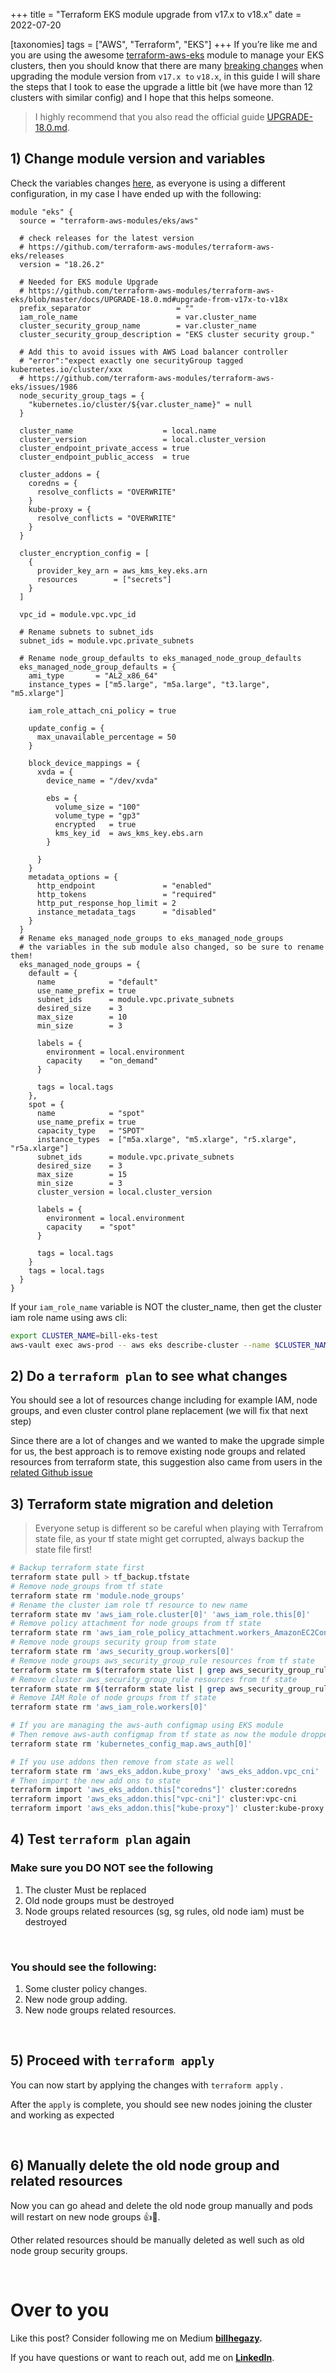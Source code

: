 +++
title = "Terraform EKS module upgrade from v17.x to v18.x"
date = 2022-07-20

[taxonomies]
tags = ["AWS", "Terraform", "EKS"]
+++
If you’re like me and you are using the awesome [terraform-aws-eks](https://github.com/terraform-aws-modules/terraform-aws-eks) module to manage your EKS clusters, then you should know that there are many [breaking changes](https://github.com/terraform-aws-modules/terraform-aws-eks/releases/tag/v18.0.0) when upgrading the module version from `v17.x to` `v18.x`, in this guide I will share the steps that I took to ease the upgrade a little bit (we have more than 12 clusters with similar config) and I hope that this helps someone.

> I highly recommend that you also read the official guide [UPGRADE-18.0.md](https://github.com/terraform-aws-modules/terraform-aws-eks/blob/master/docs/UPGRADE-18.0.md).
>

## 1) Change module version and variables

Check the variables changes [here](https://github.com/terraform-aws-modules/terraform-aws-eks/blob/master/docs/UPGRADE-18.0.md#variable-and-output-changes), as everyone is using a different configuration, in my case I have ended up with the following:

```hcl
module "eks" {
  source = "terraform-aws-modules/eks/aws"

  # check releases for the latest version
  # https://github.com/terraform-aws-modules/terraform-aws-eks/releases
  version = "18.26.2"

  # Needed for EKS module Upgrade
  # https://github.com/terraform-aws-modules/terraform-aws-eks/blob/master/docs/UPGRADE-18.0.md#upgrade-from-v17x-to-v18x
  prefix_separator                   = ""
  iam_role_name                      = var.cluster_name
  cluster_security_group_name        = var.cluster_name
  cluster_security_group_description = "EKS cluster security group."

  # Add this to avoid issues with AWS Load balancer controller
  # "error":"expect exactly one securityGroup tagged kubernetes.io/cluster/xxx
  # https://github.com/terraform-aws-modules/terraform-aws-eks/issues/1986
  node_security_group_tags = {
    "kubernetes.io/cluster/${var.cluster_name}" = null
  }

  cluster_name                    = local.name
  cluster_version                 = local.cluster_version
  cluster_endpoint_private_access = true
  cluster_endpoint_public_access  = true

  cluster_addons = {
    coredns = {
      resolve_conflicts = "OVERWRITE"
    }
    kube-proxy = {
      resolve_conflicts = "OVERWRITE"
    }
  }

  cluster_encryption_config = [
    {
      provider_key_arn = aws_kms_key.eks.arn
      resources        = ["secrets"]
    }
  ]

  vpc_id = module.vpc.vpc_id

  # Rename subnets to subnet_ids
  subnet_ids = module.vpc.private_subnets

  # Rename node_group_defaults to eks_managed_node_group_defaults
  eks_managed_node_group_defaults = {
    ami_type       = "AL2_x86_64"
    instance_types = ["m5.large", "m5a.large", "t3.large", "m5.xlarge"]

    iam_role_attach_cni_policy = true

    update_config = {
      max_unavailable_percentage = 50
    }

    block_device_mappings = {
      xvda = {
        device_name = "/dev/xvda"

        ebs = {
          volume_size = "100"
          volume_type = "gp3"
          encrypted   = true
          kms_key_id  = aws_kms_key.ebs.arn
        }

      }
    }
    metadata_options = {
      http_endpoint               = "enabled"
      http_tokens                 = "required"
      http_put_response_hop_limit = 2
      instance_metadata_tags      = "disabled"
    }
  }
  # Rename eks_managed_node_groups to eks_managed_node_groups
  # the variables in the sub module also changed, so be sure to rename them!
  eks_managed_node_groups = {
    default = {
      name            = "default"
      use_name_prefix = true
      subnet_ids      = module.vpc.private_subnets
      desired_size    = 3
      max_size        = 10
      min_size        = 3

      labels = {
        environment = local.environment
        capacity    = "on_demand"
      }

      tags = local.tags
    },
    spot = {
      name            = "spot"
      use_name_prefix = true
      capacity_type   = "SPOT"
      instance_types  = ["m5a.xlarge", "m5.xlarge", "r5.xlarge", "r5a.xlarge"]
      subnet_ids      = module.vpc.private_subnets
      desired_size    = 3
      max_size        = 15
      min_size        = 3
      cluster_version = local.cluster_version

      labels = {
        environment = local.environment
        capacity    = "spot"
      }

      tags = local.tags
    }
    tags = local.tags
  }
}
```

If your `iam_role_name` variable is NOT the cluster_name, then get the cluster iam role name using aws cli:

```bash
export CLUSTER_NAME=bill-eks-test
aws-vault exec aws-prod -- aws eks describe-cluster --name $CLUSTER_NAME --output json | jq -r .cluster.roleArn | cut -d/ -f2
```

## 2) Do a `terraform plan` to see what changes

You should see a lot of resources change including for example IAM, node groups, and even cluster control plane replacement (we will fix that next step)

Since there are a lot of changes and we wanted to make the upgrade simple for us, the best approach is to remove existing node groups and related resources from terraform state, this suggestion also came from users in the [related Github issue](https://github.com/terraform-aws-modules/terraform-aws-eks/issues/1744)

## 3) Terraform state migration and deletion

> Everyone setup is different so be careful when playing with Terrafrom state file, as your tf state might get corrupted, always backup the state file first!
>

```bash
# Backup terraform state first 
terraform state pull > tf_backup.tfstate
# Remove node_groups from tf state
terraform state rm 'module.node_groups'
# Rename the cluster iam role tf resource to new name
terraform state mv 'aws_iam_role.cluster[0]' 'aws_iam_role.this[0]'
# Remove policy attachment for node groups from tf state
terraform state rm 'aws_iam_role_policy_attachment.workers_AmazonEC2ContainerRegistryReadOnly[0]' 'aws_iam_role_policy_attachment.workers_AmazonEKSWorkerNodePolicy[0]' 'aws_iam_role_policy_attachment.workers_AmazonEKS_CNI_Policy[0]'
# Remove node groups security group from state
terraform state rm 'aws_security_group.workers[0]'
# Remove node groups aws_security_group_rule resources from tf state
terraform state rm $(terraform state list | grep aws_security_group_rule.workers)
# Remove cluster aws_security_group_rule resources from tf state
terraform state rm $(terraform state list | grep aws_security_group_rule.cluster)
# Remove IAM Role of node groups from tf state
terraform state rm 'aws_iam_role.workers[0]'

# If you are managing the aws-auth configmap using EKS module
# Then remove aws-auth configmap from tf state as now the module dropped the support
terraform state rm 'kubernetes_config_map.aws_auth[0]'

# If you use addons then remove from state as well
terraform state rm 'aws_eks_addon.kube_proxy' 'aws_eks_addon.vpc_cni' 'aws_eks_addon.coredns'
# Then import the new add ons to state
terraform import 'aws_eks_addon.this["coredns"]' cluster:coredns
terraform import 'aws_eks_addon.this["vpc-cni"]' cluster:vpc-cni
terraform import 'aws_eks_addon.this["kube-proxy"]' cluster:kube-proxy
```

## 4) Test `terraform plan` again

### Make sure you DO NOT see the following

1. The cluster Must be replaced
2. Old node groups must be destroyed
3. Node groups related resources (sg, sg rules, old node iam) must be destroyed

<br>

### You should see the following:

1. Some cluster policy changes.
2. New node group adding.
3. New node groups related resources.

<br>

## 5) Proceed with `terraform apply`

You can now start by applying the changes with `terraform apply` .

After the `apply` is complete, you should see new nodes joining the cluster and working as expected

<br>

## 6) Manually delete the old node group and related resources

Now you can go ahead and delete the old node group manually and pods will restart on new node groups 👍🎉.

Other related resources should be manually deleted as well such as old node group security groups.

<br>

# Over to you

Like this post? Consider following me on Medium **[billhegazy](https://billhegazy.medium.com/).**

If you have questions or want to reach out, add me on **[LinkedIn](https://www.linkedin.com/in/bhegazy/)**.